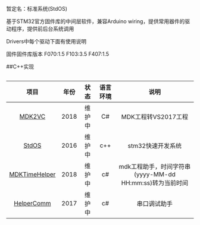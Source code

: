 暂定名：标准系统(StdOS)

基于STM32官方固件库的中间层软件，兼容Arduino wiring，提供常用器件的驱动程序，提供前后台系统调用

Drivers中每个驱动下面有使用说明

固件固件库版本
F070:1.5
F103:3.5
F407:1.5

##C++实现

## 

|                          项目                           | 年份 |  状态  | 语言环境 |                           说明                           |
| :-----------------------------------------------------: | :--: | :----: | :------: | :------------------------------------------------------: |
|        [MDK2VC](https://github.com/armku/MDK2VC)        | 2018 | 维护中 |    C#    |                   MDK工程转VS2017工程                    |
|         [StdOS](https://github.com/armku/StdOS)         | 2016 | 维护中 |   c++    |                    stm32快速开发系统                     |
| [MDKTimeHelper](https://github.com/armku/MDKTimeHelper) | 2018 | 维护中 |    c#    | mdk工程助手，时间字符串(yyyy-MM-dd HH:mm:ss)转为当前时间 |
|    [HelperComm](https://github.com/armku/HelperComm)    | 2017 | 维护中 |    c#    |                       串口调试助手                       |

